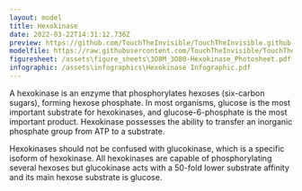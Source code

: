 ```yaml
---
layout: model
title: Hexokinase
date: 2022-03-22T14:31:12.736Z
preview: https://github.com/TouchTheInvisible/TouchTheInvisible.github.io/blob/master/assets/img/3O8M+3O80-Hexokinase/3O80-Hexokinase_Ribbon.png?raw=true
modelfile: https://raw.githubusercontent.com/TouchTheInvisible/TouchTheInvisible.github.io/master/assets/models/Hexokinase/3O80-Hexokinase_RibbonWithHBonds.dae
figuresheet: /assets\figure_sheets\3O8M_3O80-Hexokinase_Photosheet.pdf
infographic: /assets\infographics\Hexokinase Infographic.pdf
---
```

A hexokinase is an enzyme that phosphorylates hexoses (six-carbon sugars), forming hexose phosphate. In most organisms, glucose is the most important substrate for hexokinases, and glucose-6-phosphate is the most important product. Hexokinase possesses the ability to transfer an inorganic phosphate group from ATP to a substrate.

Hexokinases should not be confused with glucokinase, which is a specific isoform of hexokinase. All hexokinases are capable of phosphorylating several hexoses but glucokinase acts with a 50-fold lower substrate affinity and its main hexose substrate is glucose.